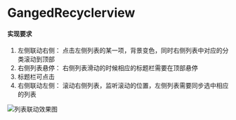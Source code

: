 # GangedRecyclerview


#### 实现要求

1. 左侧联动右侧：
点击左侧列表的某一项，背景变色，同时右侧列表中对应的分类滚动到顶部
2. 右侧列表悬停：
右侧列表滑动的时候相应的标题栏需要在顶部悬停
3. 标题栏可点击
4. 右侧联动左侧：
滚动右侧列表，监听滚动的位置，左侧列表需要同步选中相应的列表

![列表联动效果图](http://orbm62bsw.bkt.clouddn.com/%E5%88%97%E8%A1%A8%E8%81%94%E5%8A%A8%E7%9A%84%E6%95%88%E6%9E%9C%E5%9B%BE.gif)
